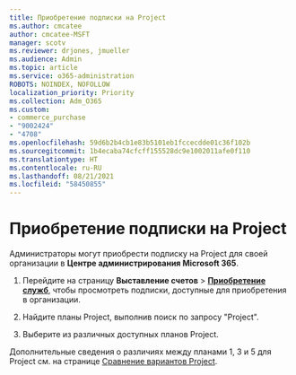 ```yaml
---
title: Приобретение подписки на Project
ms.author: cmcatee
author: cmcatee-MSFT
manager: scotv
ms.reviewer: drjones, jmueller
ms.audience: Admin
ms.topic: article
ms.service: o365-administration
ROBOTS: NOINDEX, NOFOLLOW
localization_priority: Priority
ms.collection: Adm_O365
ms.custom:
- commerce_purchase
- "9002424"
- "4708"
ms.openlocfilehash: 59d6b2b4cb1e83b5101eb1fccecdde01c36f102b
ms.sourcegitcommit: 1b4ecaba74cfcff155528dc9e1002011afe0f110
ms.translationtype: HT
ms.contentlocale: ru-RU
ms.lasthandoff: 08/21/2021
ms.locfileid: "58450855"
---
```

# <a name="purchase-project-subscription"></a>Приобретение подписки на Project

Администраторы могут приобрести подписку на Project для своей организации в **Центре администрирования Microsoft 365**.

1. Перейдите на страницу **Выставление счетов** > **[Приобретение служб](https://admin.microsoft.com/AdminPortal/Home?adminportal=1&msCV=%2BbOQtMNsz0ei8f5z.0.36#/catalog)**, чтобы просмотреть подписки, доступные для приобретения в организации.

2. Найдите планы Project, выполнив поиск по запросу "Project".

3. Выберите из различных доступных планов Project.

Дополнительные сведения о различиях между планами 1, 3 и 5 для Project см. на странице [Сравнение вариантов Project](https://products.office.com/project/compare-microsoft-project-management-software?tab=1&OCID=AID2000748_SEM_5j2j5X4B&MarinID=5j2j5X4B|78821275986631|%2Bproject%20%2Bo365|bb|c||1261139959949905|kwd-78821311481635:loc-190&lnkd=Bing_O365SMB_App&msclkid=185eccc165db1d3da290924720afcaa4&ef_id=XoY8vgAAAUTu0Bj8:20200402200513:s).
